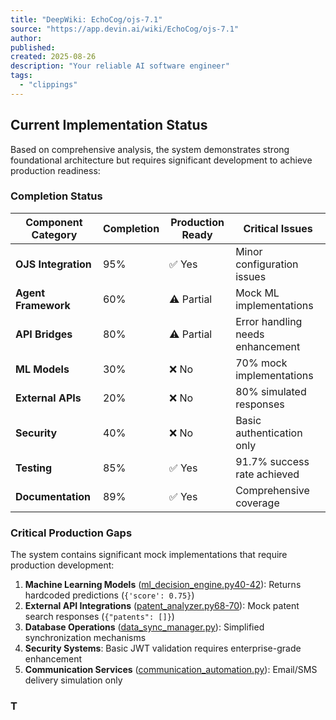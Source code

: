 ```yaml
---
title: "DeepWiki: EchoCog/ojs-7.1"
source: "https://app.devin.ai/wiki/EchoCog/ojs-7.1"
author:
published:
created: 2025-08-26
description: "Your reliable AI software engineer"
tags:
  - "clippings"
---
```

## Current Implementation Status

Based on comprehensive analysis, the system demonstrates strong foundational architecture but requires significant development to achieve production readiness:

### Completion Status

| Component Category | Completion | Production Ready | Critical Issues |
| --- | --- | --- | --- |
| **OJS Integration** | 95% | ✅ Yes | Minor configuration issues |
| **Agent Framework** | 60% | ⚠️ Partial | Mock ML implementations |
| **API Bridges** | 80% | ⚠️ Partial | Error handling needs enhancement |
| **ML Models** | 30% | ❌ No | 70% mock implementations |
| **External APIs** | 20% | ❌ No | 80% simulated responses |
| **Security** | 40% | ❌ No | Basic authentication only |
| **Testing** | 85% | ✅ Yes | 91.7% success rate achieved |
| **Documentation** | 89% | ✅ Yes | Comprehensive coverage |

### Critical Production Gaps

The system contains significant mock implementations that require production development:

1. **Machine Learning Models** ([ml\_decision\_engine.py40-42](https://github.com/EchoCog/ojs-7.1/blob/e4064778/ml_decision_engine.py#L40-L42)): Returns hardcoded predictions (`{'score': 0.75}`)
2. **External API Integrations** ([patent\_analyzer.py68-70](https://github.com/EchoCog/ojs-7.1/blob/e4064778/patent_analyzer.py#L68-L70)): Mock patent search responses (`{"patents": []}`)
3. **Database Operations** ([data\_sync\_manager.py](https://github.com/EchoCog/ojs-7.1/blob/e4064778/data_sync_manager.py)): Simplified synchronization mechanisms
4. **Security Systems**: Basic JWT validation requires enterprise-grade enhancement
5. **Communication Services** ([communication\_automation.py](https://github.com/EchoCog/ojs-7.1/blob/e4064778/communication_automation.py)): Email/SMS delivery simulation only

### T